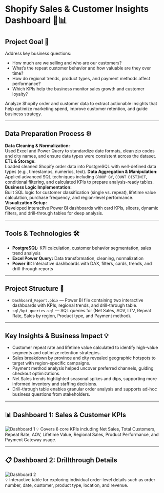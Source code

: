 # Shopify Sales & Customer Insights Dashboard 🛒📊

## Project Goal 🎯  
Address key business questions:

- How much are we selling and who are our customers?
- What’s the repeat customer behavior and how valuable are they over time?
- How do regional trends, product types, and payment methods affect performance?
- Which KPIs help the business monitor sales growth and customer loyalty?

Analyze Shopify order and customer data to extract actionable insights that help optimize marketing spend, improve customer retention, and guide business strategy.

---

## Data Preparation Process ⚙️

**Data Cleaning & Normalization:**  
Used Excel and Power Query to standardize date formats, clean zip codes and city names, and ensure data types were consistent across the dataset.
**ETL & Storage:**  
Loaded cleaned Shopify order data into PostgreSQL with well-defined data types (e.g., timestamps, numerics, text).
**Data Aggregation & Manipulation:**  
Applied advanced SQL techniques including `GROUP BY`, `COUNT DISTINCT`, conditional filtering, and calculated KPIs to prepare analysis-ready tables.
**Business Logic Implementation:**  
Built SQL logic for customer classification (single vs. repeat), lifetime value calculation, purchase frequency, and region-level performance.
**Visualization Setup:**  
Developed interactive Power BI dashboards with card KPIs, slicers, dynamic filters, and drill-through tables for deep analysis.

---

## Tools & Technologies 🛠️

- **PostgreSQL:** KPI calculation, customer behavior segmentation, sales trend analysis
- **Excel Power Query:** Data transformation, cleaning, normalization
- **Power BI:** Interactive dashboards with DAX, filters, cards, trends, and drill-through reports

---

## Project Structure 📁

- `Dashboard_Report.pbix` — Power BI file containing two interactive dashboards with KPIs, regional trends, and drill-through table.
- `sql/kpi_queries.sql` — SQL queries for (Net Sales, AOV, LTV, Repeat Rate, Sales by region, Product type, and Payment method).

---

## Key Insights & Business Impact 💡

- Customer repeat rate and lifetime value calculated to identify high-value segments and optimize retention strategies.
- Sales breakdown by province and city revealed geographic hotspots to target with region-specific campaigns.
- Payment method analysis helped uncover preferred channels, guiding checkout optimizations.
- Net Sales trends highlighted seasonal spikes and dips, supporting more informed inventory and staffing decisions.
- Drill-through table enables granular order analysis and supports ad-hoc business questions from stakeholders.

---

## 📊 Dashboard 1: Sales & Customer KPIs  
![Dashboard 1]() 
💡 Covers 8 core KPIs including Net Sales, Total Customers, Repeat Rate, AOV, Lifetime Value, Regional Sales, Product Performance, and Payment Gateway usage.

---

## 📋 Dashboard 2: Drillthrough Details  
![Dashboard 2]()    
💡 Interactive table for exploring individual order-level details such as order number, date, customer, product type, location, and revenue.

